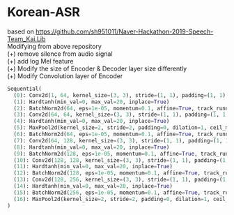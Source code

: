 # Korean-ASR
based on https://github.com/sh951011/Naver-Hackathon-2019-Speech-Team_Kai.Lib  
Modifying from above repository  
(+) remove silence from audio signal   
(+) add log Mel feature  
(+) Modify the size of Encoder & Decoder layer size differently  
(+) Modify Convolution layer of Encoder  

```python
Sequential(
  (0): Conv2d(1, 64, kernel_size=(3, 3), stride=(1, 1), padding=(1, 1), bias=False)
  (1): Hardtanh(min_val=0, max_val=20, inplace=True)
  (2): BatchNorm2d(64, eps=1e-05, momentum=0.1, affine=True, track_running_stats=True)
  (3): Conv2d(64, 64, kernel_size=(3, 3), stride=(1, 1), padding=(1, 1), bias=False)
  (4): Hardtanh(min_val=0, max_val=20, inplace=True)
  (5): MaxPool2d(kernel_size=2, stride=2, padding=0, dilation=1, ceil_mode=False)
  (6): BatchNorm2d(64, eps=1e-05, momentum=0.1, affine=True, track_running_stats=True)
  (7): Conv2d(64, 128, kernel_size=(3, 3), stride=(1, 1), padding=(1, 1), bias=False)
  (8): Hardtanh(min_val=0, max_val=20, inplace=True)
  (9): BatchNorm2d(128, eps=1e-05, momentum=0.1, affine=True, track_running_stats=True)
  (10): Conv2d(128, 128, kernel_size=(3, 3), stride=(1, 1), padding=(1, 1), bias=False)
  (11): Hardtanh(min_val=0, max_val=20, inplace=True)
  (12): BatchNorm2d(128, eps=1e-05, momentum=0.1, affine=True, track_running_stats=True)
  (13): Conv2d(128, 256, kernel_size=(3, 3), stride=(1, 1), padding=(1, 1), bias=False)
  (14): Hardtanh(min_val=0, max_val=20, inplace=True)
  (15): BatchNorm2d(256, eps=1e-05, momentum=0.1, affine=True, track_running_stats=True)
  (16): MaxPool2d(kernel_size=2, stride=2, padding=0, dilation=1, ceil_mode=False)
)
```

